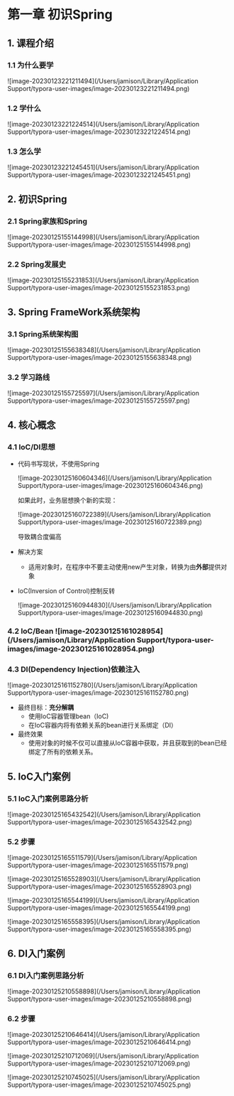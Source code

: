 # 第一章 初识Spring

## 1. 课程介绍

### 1.1 为什么要学

![image-20230123221211494](/Users/jamison/Library/Application Support/typora-user-images/image-20230123221211494.png)

### 1.2 学什么

![image-20230123221224514](/Users/jamison/Library/Application Support/typora-user-images/image-20230123221224514.png)

### 1.3 怎么学

![image-20230123221245451](/Users/jamison/Library/Application Support/typora-user-images/image-20230123221245451.png)

## 2. 初识Spring

### 2.1 Spring家族和Spring

![image-20230125155144998](/Users/jamison/Library/Application Support/typora-user-images/image-20230125155144998.png)

### 2.2 Spring发展史

![image-20230125155231853](/Users/jamison/Library/Application Support/typora-user-images/image-20230125155231853.png)

## 3. Spring FrameWork系统架构

### 3.1 Spring系统架构图

![image-20230125155638348](/Users/jamison/Library/Application Support/typora-user-images/image-20230125155638348.png)

### 3.2 学习路线

![image-20230125155725597](/Users/jamison/Library/Application Support/typora-user-images/image-20230125155725597.png)

## 4. 核心概念

### 4.1 IoC/DI思想

- 代码书写现状，不使用Spring

  ![image-20230125160604346](/Users/jamison/Library/Application Support/typora-user-images/image-20230125160604346.png)

  如果此时，业务层想换个新的实现：

  ![image-20230125160722389](/Users/jamison/Library/Application Support/typora-user-images/image-20230125160722389.png)

  导致耦合度偏高

- 解决方案

  - 适用对象时，在程序中不要主动使用new产生对象，转换为由**外部**提供对象

- IoC(Inversion of Control)控制反转

  ![image-20230125160944830](/Users/jamison/Library/Application Support/typora-user-images/image-20230125160944830.png)

  

### 4.2 IoC/Bean  ![image-20230125161028954](/Users/jamison/Library/Application Support/typora-user-images/image-20230125161028954.png)

### 4.3 DI(Dependency Injection)依赖注入

![image-20230125161152780](/Users/jamison/Library/Application Support/typora-user-images/image-20230125161152780.png)

- 最终目标：**充分解耦**
  - 使用IoC容器管理bean（IoC)
  - 在IoC容器内将有依赖关系的bean进行关系绑定（DI）
- 最终效果
  - 使用对象的时候不仅可以直接从IoC容器中获取，并且获取到的bean已经绑定了所有的依赖关系。

## 5. IoC入门案例

### 5.1 IoC入门案例思路分析

![image-20230125165432542](/Users/jamison/Library/Application Support/typora-user-images/image-20230125165432542.png)

### 5.2 步骤

![image-20230125165511579](/Users/jamison/Library/Application Support/typora-user-images/image-20230125165511579.png)

![image-20230125165528903](/Users/jamison/Library/Application Support/typora-user-images/image-20230125165528903.png)

![image-20230125165544199](/Users/jamison/Library/Application Support/typora-user-images/image-20230125165544199.png)

![image-20230125165558395](/Users/jamison/Library/Application Support/typora-user-images/image-20230125165558395.png)

## 6. DI入门案例

### 6.1 DI入门案例思路分析

![image-20230125210558898](/Users/jamison/Library/Application Support/typora-user-images/image-20230125210558898.png)

### 6.2 步骤

![image-20230125210646414](/Users/jamison/Library/Application Support/typora-user-images/image-20230125210646414.png)

![image-20230125210712069](/Users/jamison/Library/Application Support/typora-user-images/image-20230125210712069.png)

![image-20230125210745025](/Users/jamison/Library/Application Support/typora-user-images/image-20230125210745025.png)

